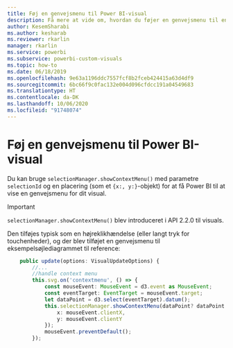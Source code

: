 ```yaml
---
title: Føj en genvejsmenu til Power BI-visual
description: Få mere at vide om, hvordan du føjer en genvejsmenu til en Power BI-visualisering.
author: KesemSharabi
ms.author: kesharab
ms.reviewer: rkarlin
manager: rkarlin
ms.service: powerbi
ms.subservice: powerbi-custom-visuals
ms.topic: how-to
ms.date: 06/18/2019
ms.openlocfilehash: 9e63a1196ddc7557fcf8b2fceb424415a63d4df9
ms.sourcegitcommit: 6bc66f9c0fac132e004d096cfdcc191a04549683
ms.translationtype: HT
ms.contentlocale: da-DK
ms.lasthandoff: 10/06/2020
ms.locfileid: "91748074"
---
```

# <a name="add-context-menu-to-power-bi-visual"></a>Føj en genvejsmenu til Power BI-visual

Du kan bruge `selectionManager.showContextMenu()` med parametre `selectionId` og en placering (som et `{x:, y:}`-objekt) for at få Power BI til at vise en genvejsmenu for dit visual.

> [!IMPORTANT]
> `selectionManager.showContextMenu()` blev introduceret i API 2.2.0 til visuals.

Den tilføjes typisk som en højreklikhændelse (eller langt tryk for touchenheder), og der blev tilføjet en genvejsmenu til eksempelsøjlediagrammet til reference:

```typescript
    public update(options: VisualUpdateOptions) {
        //...
        //handle context menu
        this.svg.on('contextmenu', () => {
            const mouseEvent: MouseEvent = d3.event as MouseEvent;
            const eventTarget: EventTarget = mouseEvent.target;
            let dataPoint = d3.select(eventTarget).datum();
            this.selectionManager.showContextMenu(dataPoint? dataPoint.selectionId : {}, {
                x: mouseEvent.clientX,
                y: mouseEvent.clientY
            });
            mouseEvent.preventDefault();
        });
```
